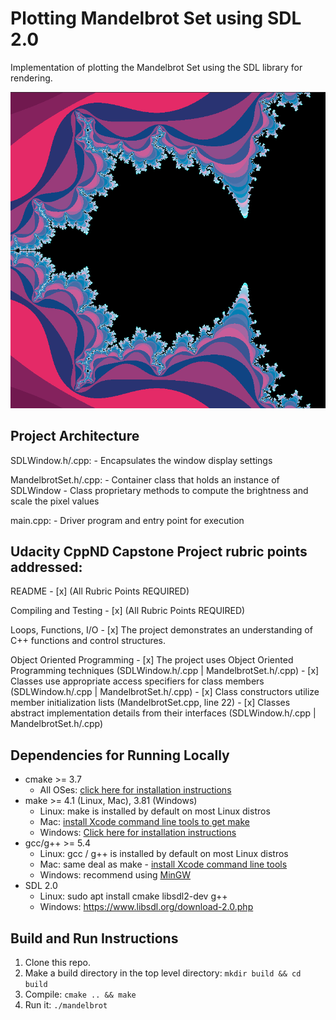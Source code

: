 # Plotting Mandelbrot Set using SDL 2.0

Implementation of plotting the Mandelbrot Set using the SDL library for rendering. 

<img src="data/MandelbrotSet_img.png"/>


## Project Architecture
SDLWindow.h/.cpp:
	- Encapsulates the window display settings

MandelbrotSet.h/.cpp: 
	- Container class that holds an instance of SDLWindow
	- Class proprietary methods to compute the brightness and scale the pixel values

main.cpp:
	- Driver program and entry point for execution

## Udacity CppND Capstone Project rubric points addressed:
  
  README
    - [x] (All Rubric Points REQUIRED)
  
  Compiling and Testing
    - [x] (All Rubric Points REQUIRED)
  
  Loops, Functions, I/O
    - [x] The project demonstrates an understanding of C++ functions and control structures.
  
  Object Oriented Programming
    - [x] The project uses Object Oriented Programming techniques (SDLWindow.h/.cpp | MandelbrotSet.h/.cpp)
    - [x] Classes use appropriate access specifiers for class members (SDLWindow.h/.cpp | MandelbrotSet.h/.cpp)
    - [x] Class constructors utilize member initialization lists (MandelbrotSet.cpp, line 22)
    - [x] Classes abstract implementation details from their interfaces (SDLWindow.h/.cpp | MandelbrotSet.h/.cpp)



## Dependencies for Running Locally
* cmake >= 3.7
  * All OSes: [click here for installation instructions](https://cmake.org/install/)
* make >= 4.1 (Linux, Mac), 3.81 (Windows)
  * Linux: make is installed by default on most Linux distros
  * Mac: [install Xcode command line tools to get make](https://developer.apple.com/xcode/features/)
  * Windows: [Click here for installation instructions](http://gnuwin32.sourceforge.net/packages/make.htm)
* gcc/g++ >= 5.4
  * Linux: gcc / g++ is installed by default on most Linux distros
  * Mac: same deal as make - [install Xcode command line tools](https://developer.apple.com/xcode/features/)
  * Windows: recommend using [MinGW](http://www.mingw.org/)
* SDL 2.0
	* Linux: sudo apt install cmake libsdl2-dev g++
	* Windows: https://www.libsdl.org/download-2.0.php
	
## Build and Run Instructions

1. Clone this repo.
2. Make a build directory in the top level directory: `mkdir build && cd build`
3. Compile: `cmake .. && make`
4. Run it: `./mandelbrot`
